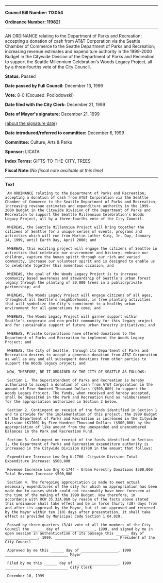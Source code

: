 

********

**Council Bill Number: 113054**
   
**Ordinance Number: 119821**
********

 AN ORDINANCE relating to the Department of Parks and Recreation; accepting a donation of cash from AT&T Corporation via the Seattle Chamber of Commerce to the Seattle Department of Parks and Recreation; increasing revenue estimates and expenditure authority in the 1999-2000 Budget in the Citywide Division of the Department of Parks and Recreation to support the Seattle Millennium Celebration's Woods Legacy Project, all by a three-fourths vote of the City Council.

**Status:** Passed
   
**Date passed by Full Council:** December 13, 1999
   
**Vote:** 8-0 (Excused: Podlodowski)
   
**Date filed with the City Clerk:** December 21, 1999
   
**Date of Mayor's signature:** December 21, 1999
   
[(about the signature date)](/~public/approvaldate.htm)
   
   
   
**Date introduced/referred to committee:** December 6, 1999
   
**Committee:** Culture, Arts & Parks
   
**Sponsor:** LICATA
   
   
**Index Terms:** GIFTS-TO-THE-CITY, TREES

**Fiscal Note:**_(No fiscal note available at this time)_

********

**Text**
   
```
 AN ORDINANCE relating to the Department of Parks and Recreation; accepting a donation of cash from AT&T Corporation via the Seattle Chamber of Commerce to the Seattle Department of Parks and Recreation; increasing revenue estimates and expenditure authority in the 1999- 2000 Budget in the Citywide Division of the Department of Parks and Recreation to support the Seattle Millennium Celebration's Woods Legacy Project, all by a three-fourths vote of the City Council.

 WHEREAS, the Seattle Millennium Project will bring together the citizens of Seattle for a unique series of events, programs and activities which will run from Martin Luther King, Jr. Day, January 14, 1999, until Earth Day, April 2000; and

 WHEREAS, this exciting project will engage the citizens of Seattle in activities that celebrate our environment and history, embrace our children, capture the human spirit through our rich and varied community, increase our volunteer spirit and is designed to enable us to celebrate together this momentous occasion; and

 WHEREAS, the goal of the Woods Legacy Project is to increase community based awareness and stewardship of Seattle's urban forest legacy through the planting of 20,000 trees in a public/private partnership; and

 WHEREAS, The Woods Legacy Project will engage citizens of all ages, throughout all Seattle's neighborhoods, in tree planting activities that will symbolize the City's commitment to a healthy urban environment for all generations to come; and

 WHEREAS, The Woods Legacy Project will garner support within Seattle's corporate and non-profit community for this legacy project and for sustainable support of future urban forestry initiatives; and

 WHEREAS, Private Corporations have offered donations to The Department of Parks and Recreation to implement the Woods Legacy Project; and

 WHEREAS, the City of Seattle, through its Department of Parks and Recreation desires to accept a generous donation from AT&T Corporation as well as any and all subsequent donations from other parties to support the Woods legacy project; and

 NOW, THERFORE, BE IT ORDAINED BY THE CITY OF SEATTLE AS FOLLOWS:

 Section 1. The Superintendent of Parks and Recreation is hereby authorized to accept a donation of cash from AT&T Corporation in the amount of Five Hundred Thousand Dollars ($500,000) to support the Woods Legacy Project. The funds, when received and hereby accepted, shall be deposited in the Park and Recreation Fund as reimbursement for the appropriation authorized in Section 2 below.

 Section 2. Contingent on receipt of the funds identified in Section 1 and to provide for the implementation of this project, the 1999 Budget of the Department of Parks and Recreation is increased in the Citywide Division (K1700) by Five Hundred Thousand Dollars ($500,000) by the appropriation of like amount from the unexpended and unencumbered balances in the Park and Recreation Fund.

 Section 3. Contingent on receipt of the funds identified in Section 1, the Department of Parks and Recreation expenditure authority is increased in the Citywide Division K1700 in the amount that follows:

 Expenditure Increase Low Org K-1700 -Citywide Division Total Expenditure Increase: $500,000

 Revenue Increase Low Org K-1744 - Urban Forestry Donations $500,000 Total Revenue Increase $500,000

 Section 4. The foregoing appropriation is made to meet actual necessary expenditures of the city for which no appropriation has been made due to causes which could not reasonably have been foreseen at the time of the making of the 1999 Budget. Now therefore, in accordance with RCW 35.32A.060 by reason of the facts above stated this ordinance shall take effect and be in force thirty (30) days from and after its approval by the Mayor, but if not approved and returned by the Mayor within ten (10) days after presentation, it shall take effect as provided by Municipal Code Section 1.04.020.

 Passed by three-quarters (3/4) vote of all the members of the City Council the ______ day of _______________, 1999, and signed by me in open session in authentication of its passage this ______ day of _______________, 1999. _____________________________ President of the City Council

 Approved by me this ______ day of _________________, 1999 _____________________________ Mayor

 Filed by me this ______ day of ____________________, 1999 _____________________________ City Clerk

 December 10, 1999

```
